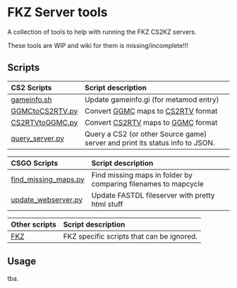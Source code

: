 # FKZ Server tools

A collection of tools to help with running the FKZ CS2KZ servers.

These tools are WIP and wiki for them is missing/incomplete!!!

## Scripts

| CS2 Scripts                            | Script description                                                                                                             |
| :------------------------------------- | :----------------------------------------------------------------------------------------------------------------------------- |
| [gameinfo.sh](CS2/gameinfo.sh)         | Update gameinfo.gi (for metamod entry)                                                                                         |
| [GGMCtoCS2RTV.py](CS2/GGMCtoCS2RTV.py) | Convert [GGMC](https://github.com/ssypchenko/GG1MapChooser) maps to [CS2RTV](https://github.com/Oz-Lin/cs2-rockthevote) format |
| [CS2RTVtoGGMC.py](CS2/CS2RTVtoGGMC.py) | Convert [CS2RTV](https://github.com/Oz-Lin/cs2-rockthevote) maps to [GGMC](https://github.com/ssypchenko/GG1MapChooser) format |
| [query_server.py](CS2/query_server.py)     | Query a CS2 (or other Source game) server and print its status info to JSON.                                                   |

| CSGO Scripts                                      | Script description                                                           |
| :------------------------------------------------ | :--------------------------------------------------------------------------- |
| [find_missing_maps.py](CSGO/find_missing_maps.py) | Find missing maps in folder by comparing filenames to mapcycle               |
| [update_webserver.py](CSGO/update_webserver.py)   | Update FASTDL fileserver with pretty html stuff                              |

| Other scripts | Script description                        |
| :------------ | :---------------------------------------- |
| [FKZ](FKZ)    | FKZ specific scripts that can be ignored. |

## Usage

tba.
